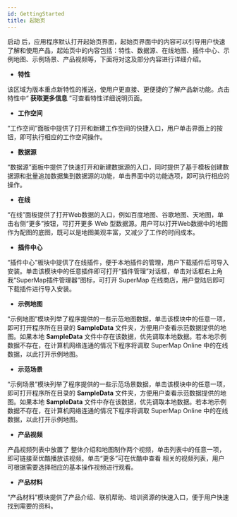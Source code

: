 ```yaml
---
id: GettingStarted
title: 起始页
---
```

启动
后，应用程序默认打开起始页界面，起始页界面中的内容可以引导用户快速了解和使用产品，起始页中的内容包括：特性、数据源、在线地图、插件中心、示例地图、示例场景、产品视频等，下面将对这及部分内容进行详细介绍。

  * **特性**

该区域为版本重点新特性的推送，使用户更直接、更便捷的了解产品新功能。点击特性中“ **获取更多信息** ”可查看特性详细说明页面。

  * **工作空间**

“工作空间”面板中提供了打开和新建工作空间的快捷入口，用户单击界面上的按钮，即可执行相应的工作空间操作。

  * **数据源**

“数据源”面板中提供了快速打开和新建数据源的入口，同时提供了基于模板创建数据源和批量追加数据集到数据源的功能，单击界面中的功能选项，即可执行相应的操作。

  * **在线**

“在线”面板提供了打开Web数据的入口，例如百度地图、谷歌地图、天地图，单击右侧“更多”按钮，可打开更多 Web
型数据源。用户可以打开Web数据中的地图作为配图的底图，既可以是地图美观丰富，又减少了工作的时间成本。

  * **插件中心**

“插件中心”板块中提供了在线插件，便于本地插件的管理，用户下载插件后可导入安装。单击该模块中的任意插件即可打开“插件管理”对话框，单击对话框右上角我“SuperMap插件管理器”图标，可打开
SuperMap 在线商店，用户登陆后即可下载插件进行导入安装。

  * **示例地图**

“示例地图”模块列举了程序提供的一些示范地图数据，单击该模块中的任意一项，即可打开程序所在目录的 **SampleData**
文件夹，方便用户查看示范数据提供的地图。如果本地 **SampleData**
文件中存在该数据，优先调取本地数据。若本地示例数据不存在，在计算机网络连通的情况下程序将调取 SuperMap Online
中的在线数据，以此打开示例地图。

  * **示范场景**

“示例场景”模块列举了程序提供的一些示范场景数据，单击该模块中的任意一项，即可打开程序所在目录的 **SampleData**
文件夹，方便用户查看示范数据提供的地图。如果本地 **SampleData**
文件中存在该数据，优先调取本地数据。若本地示例数据不存在，在计算机网络连通的情况下程序将调取 SuperMap Online
中的在线数据，以此打开示例地图。

  * **产品视频**

产品视频列表中放置了  整体介绍和地图制作两个视频，单击列表中的任意一项，即可链接至优酷播放该视频。单击“更多”可在优酷中查看
相关的视频列表，用户可根据需要选择相应的基本操作视频进行观看。

  * **产品材料**

“产品材料”模块提供了产品介绍、联机帮助、培训资源的快速入口，便于用户快速找到需要的资料。


